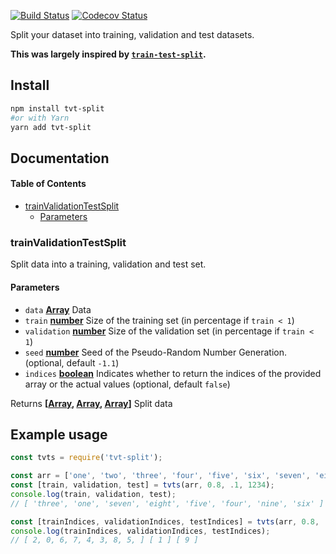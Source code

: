 [![Build Status](https://travis-ci.com/nas5w/train-test-split.svg?branch=master)](https://travis-ci.com/nas5w/train-test-split) [![Codecov Status](https://codecov.io/gh/nas5w/train-test-split/branch/master/graph/badge.svg)](https://codecov.io/gh/nas5w/train-test-split/branch/master)

Split your dataset into training, validation and test datasets.

**This was largely inspired by [`train-test-split`](https://github.com/nas5w/train-test-split).**

## Install

```bash
npm install tvt-split
#or with Yarn
yarn add tvt-split
```

## Documentation

<!-- Generated by documentation.js. Update this documentation by updating the source code. -->

#### Table of Contents

-   [trainValidationTestSplit](#trainvalidationtestsplit)
    -   [Parameters](#parameters)

### trainValidationTestSplit

Split data into a training, validation and test set.

#### Parameters

-   `data` **[Array](https://developer.mozilla.org/docs/Web/JavaScript/Reference/Global_Objects/Array)** Data
-   `train` **[number](https://developer.mozilla.org/docs/Web/JavaScript/Reference/Global_Objects/Number)** Size of the training set (in percentage if `train < 1`)
-   `validation` **[number](https://developer.mozilla.org/docs/Web/JavaScript/Reference/Global_Objects/Number)** Size of the validation set (in percentage if `train < 1`)
-   `seed` **[number](https://developer.mozilla.org/docs/Web/JavaScript/Reference/Global_Objects/Number)** Seed of the Pseudo-Random Number Generation. (optional, default `-1.1`)
-   `indices` **[boolean](https://developer.mozilla.org/docs/Web/JavaScript/Reference/Global_Objects/Boolean)** Indicates whether to return the indices of the provided array or the actual values (optional, default `false`)

Returns **\[[Array](https://developer.mozilla.org/docs/Web/JavaScript/Reference/Global_Objects/Array), [Array](https://developer.mozilla.org/docs/Web/JavaScript/Reference/Global_Objects/Array), [Array](https://developer.mozilla.org/docs/Web/JavaScript/Reference/Global_Objects/Array)]** Split data

## Example usage

```javascript
const tvts = require('tvt-split');

const arr = ['one', 'two', 'three', 'four', 'five', 'six', 'seven', 'eight', 'nine', 'ten'];
const [train, validation, test] = tvts(arr, 0.8, .1, 1234);
console.log(train, validation, test);
// [ 'three', 'one', 'seven', 'eight', 'five', 'four', 'nine', 'six' ] [ 'two' ] [ 'ten' ]

const [trainIndices, validationIndices, testIndices] = tvts(arr, 0.8, .1, 1234, true);
console.log(trainIndices, validationIndices, testIndices);
// [ 2, 0, 6, 7, 4, 3, 8, 5, ] [ 1 ] [ 9 ]
```

